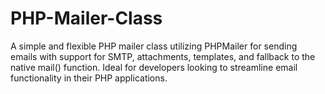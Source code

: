 # PHP-Mailer-Class
A simple and flexible PHP mailer class utilizing PHPMailer for sending emails with support for SMTP, attachments, templates, and fallback to the native mail() function. Ideal for developers looking to streamline email functionality in their PHP applications.
